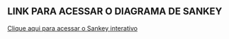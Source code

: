 ## LINK PARA ACESSAR O DIAGRAMA DE SANKEY
[Clique aqui para acessar o Sankey interativo](https://ubiquitous-speculoos-b0a017.netlify.app)
